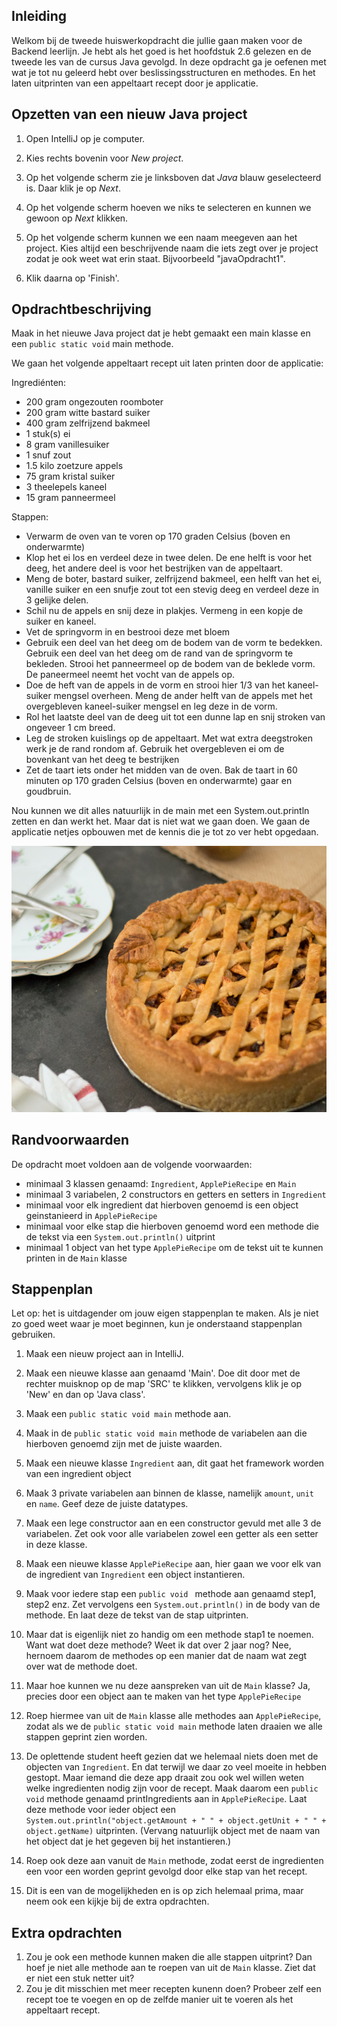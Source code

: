 ## Inleiding
Welkom bij de tweede huiswerkopdracht die jullie gaan maken voor de Backend leerlijn. Je hebt als het goed is het hoofdstuk 2.6 gelezen en de tweede les van de cursus Java gevolgd. In deze opdracht ga je oefenen met wat je tot nu geleerd hebt over beslissingsstructuren en methodes. En het laten uitprinten van een appeltaart recept door je applicatie. 

## Opzetten van een nieuw Java project

1. Open IntelliJ op je computer.

2. Kies rechts bovenin voor _New project_.

3. Op het volgende scherm zie je linksboven dat _Java_ blauw geselecteerd is. Daar klik je op _Next_.

4. Op het volgende scherm hoeven we niks te selecteren en kunnen we gewoon op _Next_ klikken.

5. Op het volgende scherm kunnen we een naam meegeven aan het project. Kies altijd een beschrijvende naam die iets zegt over je project zodat je ook weet wat erin staat. Bijvoorbeeld "javaOpdracht1".

6. Klik daarna op 'Finish'. 

## Opdrachtbeschrijving

Maak in het nieuwe Java project dat je hebt gemaakt een main klasse en een `public static void` main methode. 

We gaan het volgende appeltaart recept uit laten printen door de applicatie:

Ingrediénten:

- 200 gram ongezouten roomboter
- 200 gram witte bastard suiker
- 400 gram zelfrijzend bakmeel
- 1 stuk(s) ei
- 8 gram vanillesuiker
- 1 snuf zout
- 1.5 kilo zoetzure appels
- 75 gram kristal suiker
- 3 theelepels kaneel
- 15 gram panneermeel

Stappen:
- Verwarm de oven van te voren op 170 graden Celsius (boven en onderwarmte)
- Klop het ei los en verdeel deze in twee delen. De ene helft is voor het deeg, het andere deel is voor het bestrijken van de appeltaart.
- Meng de boter, bastard suiker, zelfrijzend bakmeel, een helft van het ei, vanille suiker en een snufje zout tot een stevig deeg en verdeel deze in 3 gelijke delen.
- Schil nu de appels en snij deze in plakjes. Vermeng in een kopje de suiker en kaneel.
- Vet de springvorm in en bestrooi deze met bloem
- Gebruik een deel van het deeg om de bodem van de vorm te bedekken. Gebruik een deel van het deeg om de rand van de springvorm te bekleden. Strooi het panneermeel op de bodem van de beklede vorm. De paneermeel neemt het vocht van de appels op.
- Doe de heft van de appels in de vorm en strooi hier 1/3 van het kaneel-suiker mengsel overheen. Meng de ander helft van de appels met het overgebleven kaneel-suiker mengsel en leg deze in de vorm. 
- Rol het laatste deel van de deeg uit tot een dunne lap en snij stroken van ongeveer 1 cm breed. 
- Leg de stroken kuislings op de appeltaart. Met wat extra deegstroken werk je de rand rondom af. Gebruik het overgebleven ei om de bovenkant van het deeg te bestrijken
- Zet de taart iets onder het midden van de oven. Bak de taart in 60 minuten op 170 graden Celsius (boven en onderwarmte) gaar en goudbruin.

Nou kunnen we dit alles natuurlijk in de main met een System.out.println zetten en dan werkt het. Maar dat is niet wat we gaan doen. We gaan de applicatie netjes opbouwen met de kennis die je tot zo ver hebt opgedaan. 

![Appeltaart](./assets/appeltaart.jpg)


## Randvoorwaarden
De opdracht moet voldoen aan de volgende voorwaarden:

- minimaal 3 klassen genaamd: `Ingredient`, `ApplePieRecipe` en `Main`
- minimaal 3 variabelen, 2 constructors en getters en setters in `Ingredient`
- minimaal voor elk ingredient dat hierboven genoemd is een object geinstanieerd in `ApplePieRecipe`
- minimaal voor elke stap die hierboven genoemd word een methode die de tekst via een `System.out.println()` uitprint
- minimaal 1 object van het type `ApplePieRecipe` om de tekst uit te kunnen printen in de `Main` klasse


## Stappenplan
Let op: het is uitdagender om jouw eigen stappenplan te maken. Als je niet zo goed weet waar je moet beginnen, kun je onderstaand stappenplan gebruiken.

1. Maak een nieuw project aan in IntelliJ.

2. Maak een nieuwe klasse aan genaamd  'Main'. Doe dit door met de rechter muisknop op de map 'SRC' te klikken, vervolgens klik je op 'New' en dan op 'Java class'. 

3. Maak een `public static void main` methode aan.

4. Maak in de `public static void main` methode de variabelen aan die hierboven genoemd zijn met de juiste waarden. 

5. Maak een nieuwe klasse `Ingredient` aan, dit gaat het framework worden van een ingredient object

6. Maak 3 private variabelen aan binnen de klasse, namelijk `amount`, `unit` en `name`. Geef deze de juiste datatypes.

7. Maak een lege constructor aan en een constructor gevuld met alle 3 de variabelen. Zet ook voor alle variabelen zowel een getter als een setter in deze klasse.

8. Maak een nieuwe klasse `ApplePieRecipe` aan, hier gaan we voor elk van de ingredient van `Ingredient` een object instantieren. 

9. Maak voor iedere stap een `public void ` methode aan genaamd step1, step2 enz. Zet vervolgens een `System.out.println()` in de body van de methode. En laat deze de tekst van de stap uitprinten.

10. Maar dat is eigenlijk niet zo handig om een methode stap1 te noemen. Want wat doet deze methode? Weet ik dat over 2 jaar nog? Nee, hernoem daarom de methodes op een manier dat de naam wat zegt over wat de methode doet. 

11. Maar hoe kunnen we nu deze aanspreken van uit de `Main` klasse? Ja, precies door een object aan te maken van het type `ApplePieRecipe`

12. Roep hiermee van uit de `Main` klasse alle methodes aan  `ApplePieRecipe`, zodat als we de `public static void main` methode laten draaien we alle stappen geprint zien worden.

13. De oplettende student heeft gezien dat we helemaal niets doen met de objecten van `Ingredient`. En dat terwijl we daar zo veel moeite in hebben gestopt. Maar iemand die deze app draait zou ook wel willen weten welke ingredienten nodig zijn voor de recept. Maak daarom een `public void` methode genaamd printIngredients aan in `ApplePieRecipe`. Laat deze methode voor ieder object een `System.out.println("object.getAmount + " " + object.getUnit + " " + object.getName)` uitprinten. (Vervang natuurlijk object met de naam van het object dat je het gegeven bij het instantieren.)

14. Roep ook deze aan vanuit de `Main` methode, zodat eerst de ingredienten een voor een worden geprint gevolgd door elke stap van het recept.

15. Dit is een van de mogelijkheden en is op zich helemaal prima, maar neem ook een kijkje bij de extra opdrachten.

## Extra opdrachten

1. Zou je ook een methode kunnen maken die alle stappen uitprint? Dan hoef je niet alle methode aan te roepen van uit de `Main` klasse. Ziet dat er niet een stuk netter uit?
2. Zou je dit misschien met meer recepten kunenn doen? Probeer zelf een recept toe te voegen en op de zelfde manier uit te voeren als het appeltaart recept.

